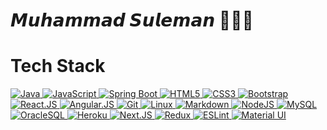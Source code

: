 # 𝙈𝙪𝙝𝙖𝙢𝙢𝙖𝙙 𝙎𝙪𝙡𝙚𝙢𝙖𝙣 👨🏻‍💻 

# Tech Stack

<p align="left">
 <a href="#">
<img alt="Java" src="https://img.shields.io/badge/Java-ED8B00?style=for-the-badge&logo=openjdk&logoColor=white"/>
<img alt="JavaScript" src="https://img.shields.io/badge/javascript%20-%23323330.svg?&style=for-the-badge&logo=javascript&logoColor=%23F7DF1E"/>
<img alt="Spring Boot" src="https://img.shields.io/badge/Spring-6DB33F?style=for-the-badge&logo=Spring&logoColor=fff&color=6DB33F"/>
<img alt="HTML5" src="https://img.shields.io/badge/html5%20-%23E34F26.svg?&style=for-the-badge&logo=html5&logoColor=white"/>
<img alt="CSS3" src="https://img.shields.io/badge/css3%20-%231572B6.svg?&style=for-the-badge&logo=css3&logoColor=white"/>
<img alt="Bootstrap" src="https://img.shields.io/badge/bootstrap%20-%23563D7C.svg?&style=for-the-badge&logo=bootstrap&logoColor=white"/>
<img alt='React.JS' src="https://img.shields.io/badge/ReactJS-ReactJS?style=for-the-badge&logo=react&color=303030"/>
<img alt='Angular.JS' src="https://img.shields.io/badge/ReactJS-ReactJS?style=for-the-badge&logo=react&color=303030"/>
<img alt="Git" src="https://img.shields.io/badge/git%20-%23F05033.svg?&style=for-the-badge&logo=git&logoColor=white"/>
<img alt="Linux" src="https://img.shields.io/badge/Ubuntu-E95420?style=for-the-badge&logo=ubuntu&logoColor=white" />
<img alt="Markdown" src="https://img.shields.io/badge/markdown-%23000000.svg?&style=for-the-badge&logo=markdown&logoColor=white"/>
<img alt="NodeJS" src="https://img.shields.io/badge/Nodejs-Nodejs?style=for-the-badge&logo=node.js&color=303030"/>
<img alt='MySQL' src="https://img.shields.io/badge/SQL-MySQL?style=for-the-badge&logo=mysql&color=F29111"/>   
<img alt='OracleSQL' src="https://img.shields.io/badge/OracleSQL-OracleSQL?style=for-the-badge&logo=oracle&color=F80000"/>
<img alt='Heroku' src="https://img.shields.io/badge/Heroku-Heroku?style=for-the-badge&logo=heroku&color=430098"/>
<img alt='Next.JS' src="https://img.shields.io/badge/NextJS-NextJS?style=for-the-badge&logo=next.js&color=000000"/>
<img alt="Redux" src="https://img.shields.io/badge/Redux-Redux?style=for-the-badge&logo=redux&logoColor=fff&color=764ABC"/>
<img alt="ESLint" src="https://img.shields.io/badge/ESLint-ESLint?style=for-the-badge&logo=eslint&logoColor=fff&color=4B32C3"/>   
<img alt="Material UI" src="https://img.shields.io/badge/material%2dui-0081CB?style=for-the-badge&logo=material%2Dui&logoColor=fff&color=0081CB"/>  
 </a>
</p>
